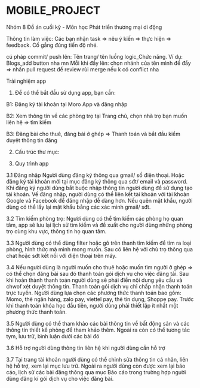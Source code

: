 # MOBILE_PROJECT
Nhóm 8 Đồ án cuối kỳ - Môn học Phát triển thương mại di động

Thông tin làm việc:
Các bạn nhận task => nêu ý kiến => thực hiện => feedback.
Cố gắng đúng tiến độ nhé. 

cú pháp commit/ push lên: Tên trang/ tên luồng logic_Chức năng. Ví dụ: Blogs_add button nha mn
Mỗi khi đẩy lên: chọn nhánh của tên mình để đẩy => nhấn pull request để review rùi merge nếu k có conflict nha

Trải nghiệm app

1. Để có thể bắt đầu sử dụng app, bạn cần:

B1: Đăng ký tài khoản tại Moro App và đăng nhập

B2: Xem thông tin về các phòng trọ tại Trang chủ, chọn nhà trọ bạn muốn liên hệ => tìm kiếm

B3: Đăng bài cho thuê, đăng bài ở ghép => Thanh toán và bắt đầu kiểm duyệt thông tin đăng

2. Cấu trúc thư mục:

3. Quy trình app

3.1 Đăng nhập Người dùng đăng ký thông qua gmail/ số điện thoại. Hoặc đăng ký tài khoản mới tại mục đăng ký thông qua sđt/ email và password. Khi đăng ký người dùng bắt buộc nhập thông tin người dùng để sử dụng tạo tài khoản. Về đăng nhập, người dùng có thể liên kết tài khoản với tài khoản Google và Facebook để đăng nhập dễ dàng hơn. Nếu quên mật khẩu, người dùng có thể lấy lại mật khẩu bằng các xác minh gmail/ sđt.

3.2 Tìm kiếm phòng trọ: Người dùng có thể tìm kiếm các phòng họ quan tâm, app sẽ lưu lại lịch sử tìm kiếm và đề xuất cho người dùng những phòng trọ cùng khu vực, thông tin họ quan tâm.

3.3 Người dùng có thể dùng filter hoặc gõ trên thanh tìm kiếm để tìm ra loại phòng, hình thức mà mình mong muốn. Sau có liên hệ với chủ trọ thông qua chat hoặc sđt kết nối với điện thoại trên máy. 

3.4 Nếu người dùng là người muốn cho thuê hoặc muốn tìm người ở ghép => có thể chọn đăng bài sau đó thanh toán gói dịch vụ cho việc đăng tải. Sau khi hoàn thành thanh toán người dùng sẽ phải điền nội dung yêu cầu và chwof xét duyệt thông tin. Thanh toán  gói dịch vụ chỉ chấp nhận thanh toán trực tuyến. Người dùng lựa chọn các phương thức thanh toán bao gồm: Momo, thẻ ngân hàng, zalo pay, viettel pay, thẻ tín dụng, Shoppe pay. Trước khi thanh toán khóa học đầu tiên, người dùng phải thiết lập ít nhất một phương thức thanh toán.

3.5 Người dùng có thể tham khảo các bài thông tin về bất động sản và các thông tin thiết kế phòng để tham khảo thêm. Ngoài ra còn có thể tương tác tym, lưu trữ, bình luận dưới các bài đó

3.6 Hỗ trợ người dùng thông tin liên hệ khi người dùng cần hỗ trợ

3.7 Tại trang tài khoản người dùng có thể chỉnh sửa thông tin cá nhân, liên hệ hỗ trợ, xem lại mục lưu trữ. Ngoài ra người dùng còn được xem lại báo cáo, lịch sử các bài đăng thông qua mục Báo cáo trong trường hợp người dùng đăng kí gói dịch vụ cho việc đăng bài.
